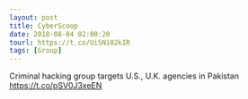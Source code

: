 ```yaml
---
layout: post
title: CyberScoop
date: 2018-08-04 02:00:20
tourl: https://t.co/UiSN102kIR
tags: [Group]
---
```

Criminal hacking group targets U.S., U.K. agencies in Pakistan https://t.co/pSV0J3xeEN